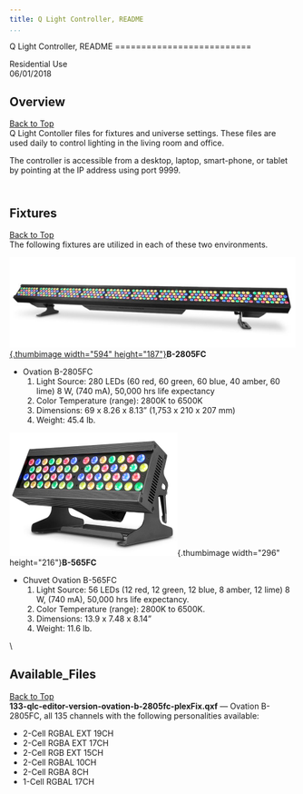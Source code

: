 ```yaml
---
title: Q Light Controller, README
...
```


<div id="content">
Q Light Controller, README
==========================

Residential Use\
06/01/2018

Overview
--------
[Back to Top](#top)\
Q Light Contoller files for fixtures and universe settings. These files
are used daily to control lighting in the living room and office.

The controller is accessible from a desktop, laptop, smart-phone, or
tablet by pointing at the IP address using port 9999.

\
Fixtures
--------

[Back to Top](#top)\
The following fixtures are utilized in each of these two environments.

[![B-2805FC](./images/458-b2805-594x187.png){.thumbimage width="594"
height="187"}](http://www.guitarcenter.com/CHAUVET-Professional/Ovation-B-2805FC-RGBAL-LED-Batten-Style-Bar-Wash-Light-1500000047800.gc)**B-2805FC**
-   Ovation B-2805FC
    1.  Light Source: 280 LEDs (60 red, 60 green, 60 blue, 40 amber,
        60 lime) 8 W, (740 mA), 50,000 hrs life expectancy
    2.  Color Temperature (range): 2800K to 6500K
    3.  Dimensions: 69 x 8.26 x 8.13” (1,753 x 210 x 207 mm)
    4.  Weight: 45.4 lb.

![B565FC](./images/463-b565fc-296x217.png){.thumbimage width="296"
height="216"}**B-565FC**
-   Chuvet Ovation B-565FC
    1.  Light Source: 56 LEDs (12 red, 12 green, 12 blue, 8 amber,
        12 lime) 8 W, (740 mA), 50,000 hrs life expectancy.
    2.  Color Temperature (range): 2800K to 6500K.
    3.  Dimensions: 13.9 x 7.48 x 8.14”
    4.  Weight: 11.6 lb.

\

Available\_Files
----------------

[Back to Top](#top)\
**133-qlc-editor-version-ovation-b-2805fc-plexFix.qxf** — Ovation
B-2805FC, all 135 channels with the following personalities available:

-   2-Cell RGBAL EXT 19CH
-   2-Cell RGBA EXT 17CH
-   2-Cell RGB EXT 15CH
-   2-Cell RGBAL 10CH
-   2-Cell RGBA 8CH
-   1-Cell RGBAL 17CH

</div>
